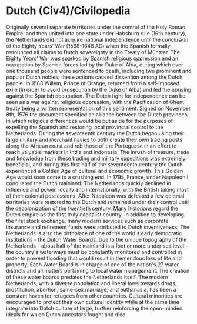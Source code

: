 # Dutch (Civ4)/Civilopedia

Originally several separate territories under the control of the Holy Roman Empire, and then united into one state under Habsburg rule (16th century), the Netherlands did not acquire national independence until the conclusion of the Eighty Years' War (1568-1648 AD) when the Spanish formally renounced all claims to Dutch sovereignty in the Treaty of Münster.
The Eighty Years' War was sparked by Spanish religious oppression and an occupation by Spanish forces led by the Duke of Alba, during which over one thousand people were sentenced to death, including two prominent and popular Dutch nobles; these actions caused dissention among the Dutch people. In 1568 Willem, Prince of Orange, returned from a self-imposed exile (in order to avoid prosecution by the Duke of Alba) and led the uprising against the Spanish occupation.
The Dutch fight for independence can be seen as a war against religious oppression, with the Pacification of Ghent treaty being a written representation of this sentiment. Signed on November 8th, 1576 the document specified an alliance between the Dutch provinces, in which religious differences would be put aside for the purposes of expelling the Spanish and restoring local provincial control to the Netherlands.
During the seventeenth century the Dutch began using their large military and merchant navies to both create their own trading posts along the African coast and rob those of the Portuguese in an effort to reach valuable markets in India and Indonesia. The inrush of treasure, trade and knowledge from these trading and military expeditions was extremely beneficial, and during this first half of the seventeenth century the Dutch experienced a Golden Age of cultural and economic growth. This Golden Age would soon come to a crushing end.
In 1795, France, under Napoleon I, conquered the Dutch mainland. The Netherlands quickly declined in influence and power, locally and internationally, with the British taking most of their colonial possessions. After Napoleon was defeated a few colonial territories were restored to the Dutch and remained under their control until the decolonization of the twentieth century.
Many historians regard the Dutch empire as the first truly capitalist country. In addition to developing the first stock exchange, many modern services such as corporate insurance and retirement funds were attributed to Dutch inventiveness.
The Netherlands is also the birthplace of one of the world's early democratic institutions - the Dutch Water Boards. Due to the unique topography of the Netherlands - about half of the mainland is a foot or more under sea level - the country's waterways must be constantly monitored and controlled in order to prevent flooding that would result in tremendous loss of life and property. Each Water Board is in charge of one of the nation's 27 water districts and all matters pertaining to local water management. The creation of these water boards predates the Netherlands itself.
The modern Netherlands, with a diverse population and liberal laws towards drugs, prostitution, abortion, same-sex marriage, and euthanasia, has been a constant haven for refugees from other countries. Cultural minorities are encouraged to protect their own cultural identity while at the same time integrate into Dutch culture at large, further reinforcing the open-minded ideals for which Dutch ancestors fought and died.